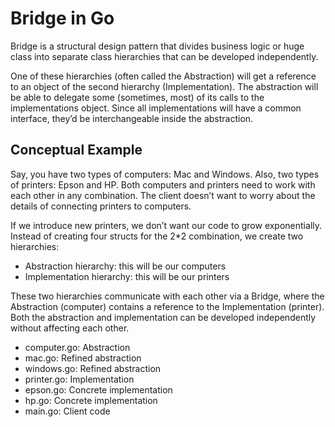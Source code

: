 # Bridge in Go

Bridge is a structural design pattern that divides business logic or huge class into separate class hierarchies that can be developed independently.

One of these hierarchies (often called the Abstraction) will get a reference to an object of the second hierarchy (Implementation). The abstraction will be able to delegate some (sometimes, most) of its calls to the implementations object. Since all implementations will have a common interface, they’d be interchangeable inside the abstraction.

## Conceptual Example

Say, you have two types of computers: Mac and Windows. Also, two types of printers: Epson and HP. Both computers and printers need to work with each other in any combination. The client doesn’t want to worry about the details of connecting printers to computers.

If we introduce new printers, we don’t want our code to grow exponentially. Instead of creating four structs for the 2*2 combination, we create two hierarchies:

- Abstraction hierarchy: this will be our computers
- Implementation hierarchy: this will be our printers

These two hierarchies communicate with each other via a Bridge, where the Abstraction (computer) contains a reference to the Implementation (printer). Both the abstraction and implementation can be developed independently without affecting each other.

- computer.go: Abstraction
- mac.go: Refined abstraction
- windows.go: Refined abstraction
- printer.go: Implementation
- epson.go: Concrete implementation
- hp.go: Concrete implementation
- main.go: Client code